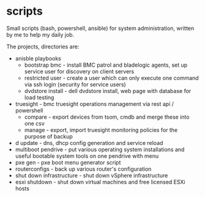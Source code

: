# scripts
Small scripts (bash, powershell, ansible) for system administration, written by me to help my daily job.

The projects, directories are:

* anisble playbooks
  * bootstrap bmc - install BMC patrol and bladelogic agents, set up service user for discovery on client servers
  * restricted user - create a user which can only execute one command via ssh login (security for service users)
  * dvdstore install - dell dvdstore install, web page with database for load testing
* truesight - bmc truesight operations management via rest api / powershell
  * compare - export devices from tsom, cmdb and merge these into one csv
  * manage - export, import truesight monitoring policies for the purpose of backup
* d update - dns, dhcp config generation and service reload
* multiboot pendrive - put various operating system installations and useful bootable system tools on one pendrive with menu
* pxe gen - pxe boot menu generator script
* routerconfigs - back up various router's configuration
* shut down infrastructure - shut down vSphere infrastructure
* esxi shutdown - shut down virtual machines and free licensed ESXi hosts

